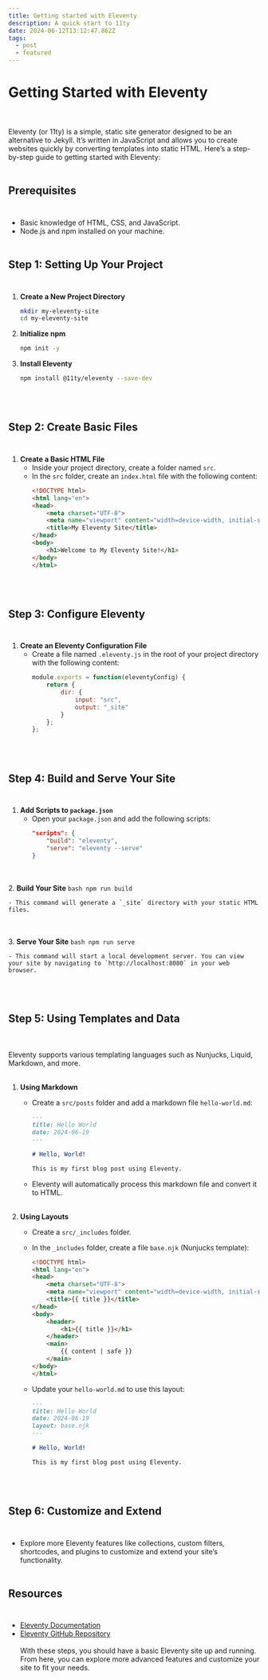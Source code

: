 ```yaml
---
title: Getting started with Eleventy
description: A quick start to 11ty
date: 2024-06-12T13:12:47.862Z
tags:
  - post
  - featured
---
```

<!--StartFragment-->

# Getting Started with Eleventy<br><br>
Eleventy (or 11ty) is a simple, static site generator designed to be an alternative to Jekyll. It’s written in JavaScript and allows you to create websites quickly by converting templates into static HTML. Here’s a step-by-step guide to getting started with Eleventy:
<br><br>
## Prerequisites<br><br>
- Basic knowledge of HTML, CSS, and JavaScript.
- Node.js and npm installed on your machine.
<br><br>
## Step 1: Setting Up Your Project<br><br>
1. **Create a New Project Directory**
    ```bash
    mkdir my-eleventy-site
    cd my-eleventy-site
    ```

2. **Initialize npm**
    ```bash
    npm init -y
    ```

3. **Install Eleventy**
    ```bash
    npm install @11ty/eleventy --save-dev
    ```
<br><br>
## Step 2: Create Basic Files<br><br>
1. **Create a Basic HTML File**
    - Inside your project directory, create a folder named `src`.
    - In the `src` folder, create an `index.html` file with the following content:
        ```html
        <!DOCTYPE html>
        <html lang="en">
        <head>
            <meta charset="UTF-8">
            <meta name="viewport" content="width=device-width, initial-scale=1.0">
            <title>My Eleventy Site</title>
        </head>
        <body>
            <h1>Welcome to My Eleventy Site!</h1>
        </body>
        </html>
        ```
<br><br>
## Step 3: Configure Eleventy<br><br>
1. **Create an Eleventy Configuration File**
    - Create a file named `.eleventy.js` in the root of your project directory with the following content:
        ```js
        module.exports = function(eleventyConfig) {
            return {
                dir: {
                    input: "src",
                    output: "_site"
                }
            };
        };
        ```
<br><br>
## Step 4: Build and Serve Your Site<br><br>
1. **Add Scripts to `package.json`**
    - Open your `package.json` and add the following scripts:
        ```json
        "scripts": {
            "build": "eleventy",
            "serve": "eleventy --serve"
        }
        ```
<br><br>
2. **Build Your Site**
    ```bash
    npm run build
    ```

    - This command will generate a `_site` directory with your static HTML files.
<br><br>
3. **Serve Your Site**
    ```bash
    npm run serve
    ```

    - This command will start a local development server. You can view your site by navigating to `http://localhost:8080` in your web browser.
<br><br>
## Step 5: Using Templates and Data
<br><br>
Eleventy supports various templating languages such as Nunjucks, Liquid, Markdown, and more.
<br><br>
1. **Using Markdown**
    - Create a `src/posts` folder and add a markdown file `hello-world.md`:
        ```markdown
        ---
        title: Hello World
        date: 2024-06-19
        ---

        # Hello, World!

        This is my first blog post using Eleventy.
        ```

    - Eleventy will automatically process this markdown file and convert it to HTML.
<br><br>
2. **Using Layouts**
    - Create a `src/_includes` folder.
    - In the `_includes` folder, create a file `base.njk` (Nunjucks template):
        ```html
        <!DOCTYPE html>
        <html lang="en">
        <head>
            <meta charset="UTF-8">
            <meta name="viewport" content="width=device-width, initial-scale=1.0">
            <title>{{ title }}</title>
        </head>
        <body>
            <header>
                <h1>{{ title }}</h1>
            </header>
            <main>
                {{ content | safe }}
            </main>
        </body>
        </html>
        ```

    - Update your `hello-world.md` to use this layout:
        ```markdown
        ---
        title: Hello World
        date: 2024-06-19
        layout: base.njk
        ---

        # Hello, World!

        This is my first blog post using Eleventy.
        ```
<br><br>
## Step 6: Customize and Extend<br><br>
- Explore more Eleventy features like collections, custom filters, shortcodes, and plugins to customize and extend your site’s functionality.
<br><br>
## Resources<br><br>
- [Eleventy Documentation](https://www.11ty.dev/docs/)
- [Eleventy GitHub Repository](https://github.com/11ty/eleventy)
<br><br>
With these steps, you should have a basic Eleventy site up and running. From here, you can explore more advanced features and customize your site to fit your needs.


<!--EndFragment-->